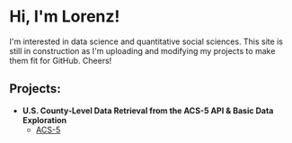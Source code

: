 

<h1>Hi, I'm Lorenz!</h1>
<p class="normal-text">I'm interested in data science and quantitative social sciences. This site is still in construction as I'm uploading and modifying my projects to make them fit for GitHub. Cheers! </p>
<h2>Projects:</h2>


- <b>U.S. County-Level Data Retrieval from the ACS-5 API & Basic Data Exploration</b>
  - [ACS-5](https://github.com/LorenzEh/ACS-5)
